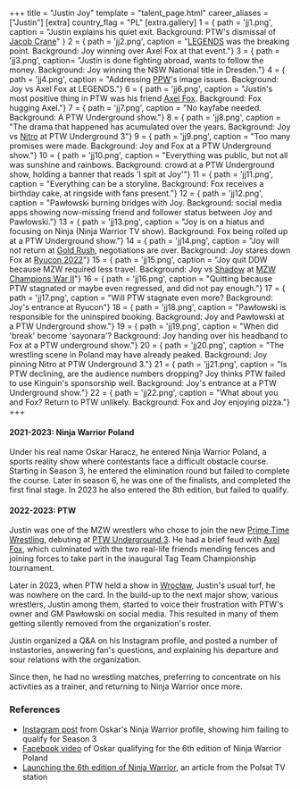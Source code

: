 +++
title = "Justin Joy"
template = "talent_page.html"
career_aliases = ["Justin"]
[extra]
country_flag = "PL"
[extra.gallery]
1 = { path = 'jj1.png', caption = "Justin explains his quiet exit. Background: PTW's dismissal of [Jacob Crane](@/w/jacob-crane.md)" }
2 = { path = 'jj2.png', caption = "[LEGENDS](@/e/ptw/2022-11-26-ptw-3-legends.md) was the breaking point. Background: Joy winning over Axel Fox at that event."}
3 = { path = 'jj3.png', caption= "Justin is done fighting abroad, wants to follow the money. Background: Joy winning the NSW National title in Dresden."}
4 = { path = 'jj4.png', caption = "Addressing [PPW](@/o/ppw.md)'s image issues. Background: Joy vs Axel Fox at LEGENDS."}
6 = { path = 'jj6.png', caption = "Justin's most positive thing in PTW was his friend [Axel Fox](@/w/axel-fox.md). Background: Fox hugging Axel."}
7 = { path = 'jj7.png', caption = "No kayfabe needed. Background: A PTW Underground show."}
8 = { path = 'jj8.png', caption = "The drama that happened has acumulated over the years. Background: Joy vs [Nitro](@/w/nitro.md) at PTW Underground 3"}
9 = { path = 'jj9.png', caption = "Too many promises were made. Background: Joy and Fox at a PTW Underground show."}
10 = { path = 'jj10.png', caption = "Everything was public, but not all was sunshine and rainbows. Background: crowd at a PTW Underground show, holding a banner that reads 'I spit at Joy'"}
11 = { path = 'jj11.png', caption = "Everything can be a storyline. Background: Fox receives a birthday cake, at ringside with fans present."}
12 = { path = 'jj12.png', caption = "Pawłowski burning bridges with Joy. Background: social media apps showing now-missing friend and follower status between Joy and Pawłowski."}
13 = { path = 'jj13.png', caption = "Joy is on a hiatus and focusing on Ninja (Ninja Warrior TV show). Background: Fox being rolled up at a PTW Underground show."}
14 = { path = 'jj14.png', caption = "Joy will not return at [Gold Rush](@/e/ptw/2024-02-03-ptw-5-gold-rush.md), negotiations are over. Background: Joy stares down Fox at [Ryucon 2022](@/e/ptw/2022-07-31-ptw-x-ryucon.md)"}
15 = { path = 'jj15.png', caption = "Joy quit DDW because MZW required less travel. Background: Joy vs [Shadow](@/w/shadow.md) at [MZW Champions War II](@/e/mzw/2016-01-10-mzw-champions-war-2.md)"}
16 = { path = 'jj16.png', caption = "Quitting because PTW stagnated or maybe even regressed, and did not pay enough."}
17 = { path = 'jj17.png', caption = "Will PTW stagnate even more? Background: Joy's entrance at Ryucon"}
18 = { path = 'jj18.png', caption = "Pawłowski is responsible for the uninspired booking. Background: Joy and Pawłowski at a PTW Underground show."}
19 = { path = 'jj19.png', caption = "When did 'break' become 'sayonara'? Background: Joy handing over his headband to Fox at a PTW underground show."}
20 = { path = 'jj20.png', caption = "The wrestling scene in Poland may have already peaked. Background: Joy pinning Nitro at PTW Underground 3."}
21 = { path = 'jj21.png', caption = "Is PTW declining, are the audience numbers dropping? Joy thinks PTW failed to use Kinguin's sponsorship well. Background: Joy's entrance at a PTW Underground show."}
22 = { path = 'jj22.png', caption = "What about you and Fox? Return to PTW unlikely. Background: Fox and Joy enjoying pizza."}
+++

#### 2021-2023: Ninja Warrior Poland

Under his real name Oskar Haracz, he entered Ninja Warrior Poland, a sports reality show where contestants face a difficult obstacle course. Starting in Season 3, he entered the elimination round but failed to complete the course. Later in season 6, he was one of the finalists, and completed the first final stage. In 2023 he also entered the 8th edition, but failed to qualify.


#### 2022-2023: PTW

Justin was one of the MZW wrestlers who chose to join the new [Prime Time Wrestling](@/o/ptw.md), debuting at [PTW Underground 3](@/e/ptw/2022-03-27-ptw-underground-3.md). He had a brief feud with [Axel Fox](@/w/axel-fox.md), which culminated with the two real-life friends mending fences and joining forces to take part in the inaugural Tag Team Championship tournament.

Later in 2023, when PTW held a show in [Wrocław](@/e/ptw/2023-06-25-ptw-4-mystery.md), Justin's usual turf, he was nowhere on the card. In the build-up to the next major show, various wrestlers, Justin among them, started to voice their frustration with PTW's owner and GM Pawłowski on social media. This resulted in many of them getting silently removed from the organization's roster.

Justin organized a Q&A on his Instagram profile, and posted a number of instastories, answering fan's questions, and explaining his departure and sour relations with the organization.

Since then, he had no wrestling matches, preferring to concentrate on his activities as a trainer, and returning to Ninja Warrior once more.

### References

* [Instagram post](https://www.instagram.com/p/CT0Ja9ZDD4l/) from Oskar's Ninja Warrior profile, showing him failing to qualify for Season 3
* [Facebook video](https://www.facebook.com/watch/?v=806575264020450) of Oskar qualifying for the 6th edition of Ninja Warrior Poland
* [Launching the 6th edition of Ninja Warrior](https://www.polsat.pl/news/2022-08-30/brawurowy-poczatek-szostej-edycji-ninja-warrior-polska/), an article from the Polsat TV station
